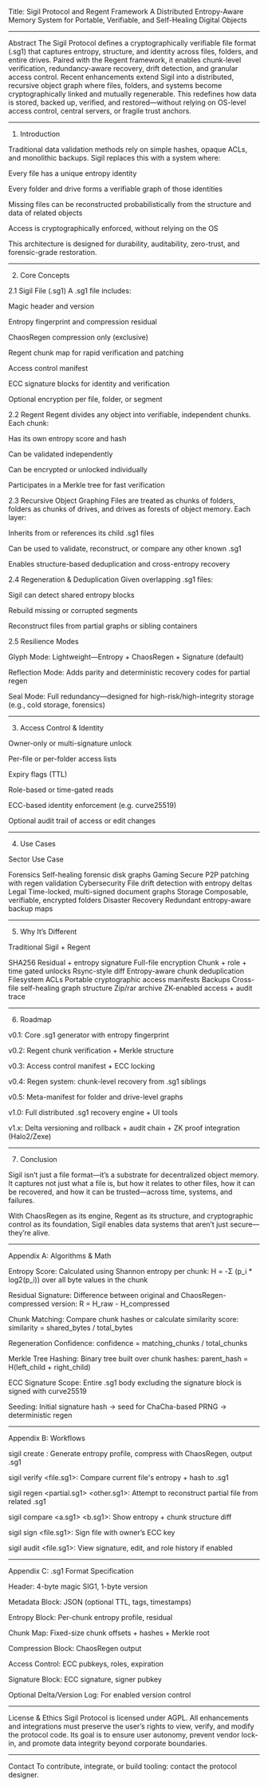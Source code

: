 Title: Sigil Protocol and Regent Framework
A Distributed Entropy-Aware Memory System for Portable, Verifiable, and Self-Healing Digital Objects


---

Abstract
The Sigil Protocol defines a cryptographically verifiable file format (.sg1) that captures entropy, structure, and identity across files, folders, and entire drives. Paired with the Regent framework, it enables chunk-level verification, redundancy-aware recovery, drift detection, and granular access control. Recent enhancements extend Sigil into a distributed, recursive object graph where files, folders, and systems become cryptographically linked and mutually regenerable. This redefines how data is stored, backed up, verified, and restored—without relying on OS-level access control, central servers, or fragile trust anchors.


---

1. Introduction

Traditional data validation methods rely on simple hashes, opaque ACLs, and monolithic backups. Sigil replaces this with a system where:

Every file has a unique entropy identity

Every folder and drive forms a verifiable graph of those identities

Missing files can be reconstructed probabilistically from the structure and data of related objects

Access is cryptographically enforced, without relying on the OS


This architecture is designed for durability, auditability, zero-trust, and forensic-grade restoration.


---

2. Core Concepts

2.1 Sigil File (.sg1)
A .sg1 file includes:

Magic header and version

Entropy fingerprint and compression residual

ChaosRegen compression only (exclusive)

Regent chunk map for rapid verification and patching

Access control manifest

ECC signature blocks for identity and verification

Optional encryption per file, folder, or segment


2.2 Regent
Regent divides any object into verifiable, independent chunks. Each chunk:

Has its own entropy score and hash

Can be validated independently

Can be encrypted or unlocked individually

Participates in a Merkle tree for fast verification


2.3 Recursive Object Graphing
Files are treated as chunks of folders, folders as chunks of drives, and drives as forests of object memory. Each layer:

Inherits from or references its child .sg1 files

Can be used to validate, reconstruct, or compare any other known .sg1

Enables structure-based deduplication and cross-entropy recovery


2.4 Regeneration & Deduplication
Given overlapping .sg1 files:

Sigil can detect shared entropy blocks

Rebuild missing or corrupted segments

Reconstruct files from partial graphs or sibling containers


2.5 Resilience Modes

Glyph Mode: Lightweight—Entropy + ChaosRegen + Signature (default)

Reflection Mode: Adds parity and deterministic recovery codes for partial regen

Seal Mode: Full redundancy—designed for high-risk/high-integrity storage (e.g., cold storage, forensics)



---

3. Access Control & Identity

Owner-only or multi-signature unlock

Per-file or per-folder access lists

Expiry flags (TTL)

Role-based or time-gated reads

ECC-based identity enforcement (e.g. curve25519)

Optional audit trail of access or edit changes



---

4. Use Cases

Sector	Use Case

Forensics	Self-healing forensic disk graphs
Gaming	Secure P2P patching with regen validation
Cybersecurity	File drift detection with entropy deltas
Legal	Time-locked, multi-signed document graphs
Storage	Composable, verifiable, encrypted folders
Disaster Recovery	Redundant entropy-aware backup maps



---

5. Why It’s Different

Traditional	Sigil + Regent

SHA256	Residual + entropy signature
Full-file encryption	Chunk + role + time gated unlocks
Rsync-style diff	Entropy-aware chunk deduplication
Filesystem ACLs	Portable cryptographic access manifests
Backups	Cross-file self-healing graph structure
Zip/rar archive	ZK-enabled access + audit trace



---

6. Roadmap

v0.1: Core .sg1 generator with entropy fingerprint

v0.2: Regent chunk verification + Merkle structure

v0.3: Access control manifest + ECC locking

v0.4: Regen system: chunk-level recovery from .sg1 siblings

v0.5: Meta-manifest for folder and drive-level graphs

v1.0: Full distributed .sg1 recovery engine + UI tools

v1.x: Delta versioning and rollback + audit chain + ZK proof integration (Halo2/Zexe)



---

7. Conclusion

Sigil isn’t just a file format—it’s a substrate for decentralized object memory.
It captures not just what a file is, but how it relates to other files, how it can be recovered, and how it can be trusted—across time, systems, and failures.

With ChaosRegen as its engine, Regent as its structure, and cryptographic control as its foundation, Sigil enables data systems that aren’t just secure—they’re alive.


---

Appendix A: Algorithms & Math

Entropy Score: Calculated using Shannon entropy per chunk:
H = -Σ (p_i * log2(p_i)) over all byte values in the chunk

Residual Signature: Difference between original and ChaosRegen-compressed version:
R = H_raw - H_compressed

Chunk Matching:
Compare chunk hashes or calculate similarity score:
similarity = shared_bytes / total_bytes

Regeneration Confidence:
confidence = matching_chunks / total_chunks

Merkle Tree Hashing:
Binary tree built over chunk hashes:
parent_hash = H(left_child + right_child)

ECC Signature Scope:
Entire .sg1 body excluding the signature block is signed with curve25519

Seeding: Initial signature hash → seed for ChaCha-based PRNG → deterministic regen



---

Appendix B: Workflows

sigil create <file>: Generate entropy profile, compress with ChaosRegen, output .sg1

sigil verify <file> <file.sg1>: Compare current file's entropy + hash to .sg1

sigil regen <partial.sg1> <other.sg1>: Attempt to reconstruct partial file from related .sg1

sigil compare <a.sg1> <b.sg1>: Show entropy + chunk structure diff

sigil sign <file.sg1>: Sign file with owner’s ECC key

sigil audit <file.sg1>: View signature, edit, and role history if enabled



---

Appendix C: .sg1 Format Specification

Header: 4-byte magic SIG1, 1-byte version

Metadata Block: JSON (optional TTL, tags, timestamps)

Entropy Block: Per-chunk entropy profile, residual

Chunk Map: Fixed-size chunk offsets + hashes + Merkle root

Compression Block: ChaosRegen output

Access Control: ECC pubkeys, roles, expiration

Signature Block: ECC signature, signer pubkey

Optional Delta/Version Log: For enabled version control



---

License & Ethics
Sigil Protocol is licensed under AGPL. All enhancements and integrations must preserve the user’s rights to view, verify, and modify the protocol code. Its goal is to ensure user autonomy, prevent vendor lock-in, and promote data integrity beyond corporate boundaries.


---

Contact
To contribute, integrate, or build tooling: contact the protocol designer.

